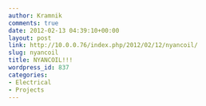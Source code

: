 ```yaml
---
author: Kramnik
comments: true
date: 2012-02-13 04:39:10+00:00
layout: post
link: http://10.0.0.76/index.php/2012/02/12/nyancoil/
slug: nyancoil
title: NYANCOIL!!!
wordpress_id: 837
categories:
- Electrical
- Projects
---
```



